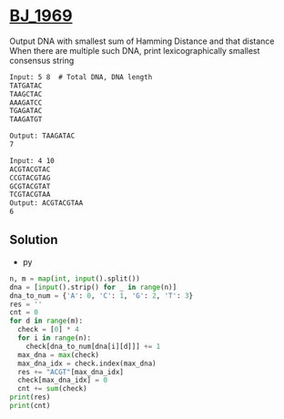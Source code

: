 # [BJ_1969](https://acmicpc.net/problem/1969)

Output DNA with smallest sum of Hamming Distance and that distance
When there are multiple such DNA, print lexicographically smallest consensus string

```txt
Input: 5 8  # Total DNA, DNA length
TATGATAC
TAAGCTAC
AAAGATCC
TGAGATAC
TAAGATGT

Output: TAAGATAC
7

Input: 4 10
ACGTACGTAC
CCGTACGTAG
GCGTACGTAT
TCGTACGTAA
Output: ACGTACGTAA
6
```

## Solution

* py

```py
n, m = map(int, input().split())
dna = [input().strip() for _ in range(n)]
dna_to_num = {'A': 0, 'C': 1, 'G': 2, 'T': 3}
res = ''
cnt = 0
for d in range(m):
  check = [0] * 4
  for i in range(n):
    check[dna_to_num[dna[i][d]]] += 1
  max_dna = max(check)
  max_dna_idx = check.index(max_dna)
  res += "ACGT"[max_dna_idx]
  check[max_dna_idx] = 0
  cnt += sum(check)
print(res)
print(cnt)
```
